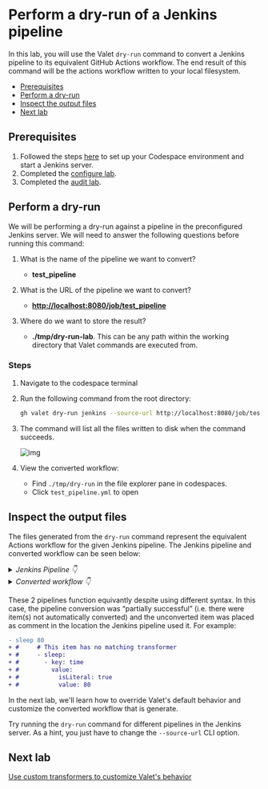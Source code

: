 # Perform a dry-run of a Jenkins pipeline

In this lab, you will use the Valet `dry-run` command to convert a Jenkins pipeline to its equivalent GitHub Actions workflow.
The end result of this command will be the actions workflow written to your local filesystem.

- [Prerequisites](#prerequisites)
- [Perform a dry-run](#perform-a-dry-run)
- [Inspect the output files](#inspect-the-output-files)
- [Next lab](#next-lab)

## Prerequisites

1. Followed the steps [here](./readme.md#configure-your-codespace) to set up your Codespace environment and start a Jenkins server.
2. Completed the [configure lab](./1-configure-lab.md#configuring-credentials).
3. Completed the [audit lab](./1-audit.md).

## Perform a dry-run

We will be performing a dry-run against a pipeline in the preconfigured Jenkins server. We will need to answer the following questions before running this command:

1. What is the name of the pipeline we want to convert?
    - __test_pipeline__

2. What is the URL of the pipeline we want to convert?
    - __<http://localhost:8080/job/test_pipeline>__

3. Where do we want to store the result?
    - __./tmp/dry-run-lab__. This can be any path within the working directory that Valet commands are executed from.

### Steps

1. Navigate to the codespace terminal
2. Run the following command from the root directory:

    ```bash
    gh valet dry-run jenkins --source-url http://localhost:8080/job/test_pipeline -o .tmp/jenkins/dry-run
    ```

3. The command will list all the files written to disk when the command succeeds.

    ![img](https://user-images.githubusercontent.com/19557880/184935603-5c2d4dfe-66ef-4cb1-9398-e96954ca72e3.png)

4. View the converted workflow:
    - Find `./tmp/dry-run` in the file explorer pane in codespaces.
    - Click `test_pipeline.yml` to open

## Inspect the output files

The files generated from the `dry-run` command represent the equivalent Actions workflow for the given Jenkins pipeline. The Jenkins pipeline and converted workflow can be seen below:

<details>
  <summary><em>Jenkins Pipeline 👇</em></summary>

```groovy
pipeline {
    agent {
        label 'TeamARunner'
    }

    environment {
        DISABLE_AUTH = 'true'
        DB_ENGINE    = 'sqlite'
    }

    stages {
        stage('build') {
            steps {
                echo "Database engine is ${DB_ENGINE}"
                sleep 80
                echo "DISABLE_AUTH is ${DISABLE_AUTH}"
            }
        }
        stage('test') {
            steps{
                junit '**/target/*.xml' 
            }
        }
    }
}
```

</details>

<details>
  <summary><em>Converted workflow 👇</em></summary>

```yaml
name: test_pipeline
on:
  push:
    paths: "*"
  schedule:
  - cron: 0-29/10 * * * *
env:
  DISABLE_AUTH: 'true'
  DB_ENGINE: sqlite
jobs:
  build:
    runs-on:
      - self-hosted
      - TeamARunner
    steps:
    - name: checkout
      uses: actions/checkout@v2
    - name: echo message
      run: echo "Database engine is ${{ env.DB_ENGINE }}"
#     # This item has no matching transformer
#     - sleep:
#       - key: time
#         value:
#           isLiteral: true
#           value: 80
    - name: echo message
      run: echo "DISABLE_AUTH is ${{ env.DISABLE_AUTH }}"
  test:
    runs-on:
      - self-hosted
      - TeamARunner
    needs: build
    steps:
    - name: checkout
      uses: actions/checkout@v2
    - name: Publish test results
      uses: EnricoMi/publish-unit-test-result-action@v1.7
      if: always()
      with:
        files: "**/target/*.xml"
```

</details>

These 2 pipelines function equivantly despite using different syntax. In this case, the pipeline conversion was “partially successful” (i.e. there were item(s) not automatically converted) and the unconverted item was placed as comment in the location the Jenkins pipeline used it. For example:

```diff
- sleep 80
+ #     # This item has no matching transformer
+ #     - sleep:
+ #       - key: time
+ #         value:
+ #           isLiteral: true
+ #           value: 80
```

In the next lab, we'll learn how to override Valet's default behavior and customize the converted workflow that is generate.

Try running the `dry-run` command for different pipelines in the Jenkins server. As a hint, you just have to change the `--source-url` CLI option.

## Next lab

[Use custom transformers to customize Valet's behavior](4-custom-transformers.md)
